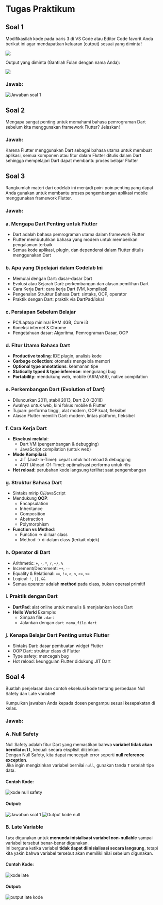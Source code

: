 # Tugas Praktikum 
## Soal 1
Modifikasilah kode pada baris 3 di VS Code atau Editor Code favorit Anda berikut ini agar mendapatkan keluaran (output) sesuai yang diminta!

<img src="https://jti-polinema.github.io/flutter-codelab/02-pengantar-bahasa-pemrograman-dart-bag-1/img/71269de4e0dd2e48.png">

Output yang diminta (Gantilah Fulan dengan nama Anda):

<img src="https://jti-polinema.github.io/flutter-codelab/02-pengantar-bahasa-pemrograman-dart-bag-1/img/6b02cedc14441fb5.png">

### Jawab:
![Jawaban soal 1](img/soal1.png)
 
## Soal 2
Mengapa sangat penting untuk memahami bahasa pemrograman Dart sebelum kita menggunakan framework Flutter? Jelaskan!

### Jawab:
Karena Flutter menggunakan Dart sebagai bahasa utama untuk membuat aplikasi, semua komponen atau fitur dalam Flutter ditulis dalam Dart sehingga mempelajari Dart dapat membantu proses belajar Flutter

## Soal 3
Rangkumlah materi dari codelab ini menjadi poin-poin penting yang dapat Anda gunakan untuk membantu proses pengembangan aplikasi mobile menggunakan framework Flutter.

### Jawab:
### **a. Mengapa Dart Penting untuk Flutter**
- Dart adalah bahasa pemrograman utama dalam framework Flutter
- Flutter membutuhkan bahasa yang modern untuk memberikan pengalaman terbaik
- Semua kode aplikasi, plugin, dan dependensi dalam Flutter ditulis menggunakan Dart 

### **b. Apa yang Dipelajari dalam Codelab Ini**
- Memulai dengan Dart: dasar-dasar Dart  
- Evolusi atau Sejarah Dart: perkembangan dan alasan pemilihan Dart  
- Cara Kerja Dart: cara kerja Dart (VM, kompilasi)  
- Pengenalan Struktur Bahasa Dart: sintaks, OOP, operator  
- Praktik dengan Dart: praktik via DartPad/lokal  

### **c. Persiapan Sebelum Belajar**
- PC/Laptop minimal RAM 4GB, Core i3  
- Koneksi internet & Chrome  
- Pengetahuan dasar: Algoritma, Pemrograman Dasar, OOP  

### **d. Fitur Utama Bahasa Dart**
- **Productive tooling**: IDE plugin, analisis kode  
- **Garbage collection**: otomatis mengelola memori  
- **Optional type annotations**: keamanan tipe  
- **Statically typed & type inference**: mengurangi bug  
- **Portability**: mendukung web, mobile (ARM/x86), native compilation  

### **e. Perkembangan Dart (Evolution of Dart)**
- Diluncurkan 2011, stabil 2013, Dart 2.0 (2018)  
- Awalnya untuk web, kini fokus mobile & Flutter  
- Tujuan: performa tinggi, alat modern, OOP kuat, fleksibel  
- Alasan Flutter memilih Dart: modern, lintas platform, fleksibel  

### **f. Cara Kerja Dart**
- **Eksekusi melalui**:  
  - Dart VM (pengembangan & debugging)  
  - JavaScript compilation (untuk web)  
- **Mode Kompilasi**:  
  - JIT (Just-In-Time): cepat untuk hot reload & debugging  
  - AOT (Ahead-Of-Time): optimalisasi performa untuk rilis  
- **Hot reload**: perubahan kode langsung terlihat saat pengembangan  

### **g. Struktur Bahasa Dart**
- Sintaks mirip C/JavaScript  
- Mendukung **OOP**:  
  - Encapsulation  
  - Inheritance  
  - Composition  
  - Abstraction  
  - Polymorphism  
- **Function vs Method**:  
  - Function → di luar class  
  - Method → di dalam class (terkait objek)  

### **h. Operator di Dart**
- Arithmetic: `+`, `-`, `*`, `/`, `~/`, `%`  
- Increment/Decrement: `++`, `--`  
- Equality & Relational: `==`, `!=`, `>`, `<`, `>=`, `<=`  
- Logical: `!`, `||`, `&&`  
- Semua operator adalah **method** pada class, bukan operasi primitif  

### **i. Praktik dengan Dart**
- **DartPad**: alat online untuk menulis & menjalankan kode Dart  
- **Hello World** Example:  
  - Simpan file `.dart`  
  - Jalankan dengan `dart nama_file.dart`  

### **j. Kenapa Belajar Dart Penting untuk Flutter**
- Sintaks Dart: dasar pembuatan widget Flutter  
- OOP Dart: struktur class di Flutter  
- Type safety: mencegah bug  
- Hot reload: keunggulan Flutter didukung JIT Dart  

## Soal 4
Buatlah penjelasan dan contoh eksekusi kode tentang perbedaan Null Safety dan Late variabel!

Kumpulkan jawaban Anda kepada dosen pengampu sesuai kesepakatan di kelas.

### Jawab:
### **A. Null Safety**
Null Safety adalah fitur Dart yang memastikan bahwa **variabel tidak akan bernilai `null`**, kecuali secara eksplisit diizinkan.  
Dengan Null Safety, kita dapat mencegah error seperti **null reference exception**.  
Jika ingin mengizinkan variabel bernilai `null`, gunakan tanda **`?`** setelah tipe data.

#### **Contoh Kode:**
![kode null safety](img/nullCode.png)

#### **Output:**
![Jawaban soal 1](img/soal1.png)
![Output kode null](img/nullOutput.png)

### **B. Late Variable**
`late` digunakan untuk **menunda inisialisasi variabel non-nullable** sampai variabel tersebut benar-benar digunakan.  
Ini berguna ketika variabel **tidak dapat diinisialisasi secara langsung**, tetapi kita yakin bahwa variabel tersebut akan memiliki nilai sebelum digunakan.

#### **Contoh Kode:**
![kode late](img/lateCode.png)

#### **Output:**
![output late kode](img/lateOutput.png)